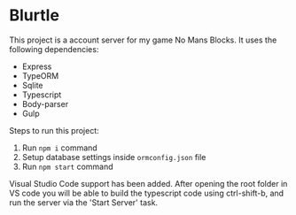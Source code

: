 # Blurtle

This project is a account server for my game No Mans Blocks. It uses the following dependencies:  

* Express
* TypeORM
* Sqlite
* Typescript
* Body-parser
* Gulp
        
        
Steps to run this project:

1. Run `npm i` command
2. Setup database settings inside `ormconfig.json` file
3. Run `npm start` command

Visual Studio Code support has been added. After opening the root folder
in VS code you will be able to build the typescript code using ctrl-shift-b,
and run the server via the 'Start Server' task.
